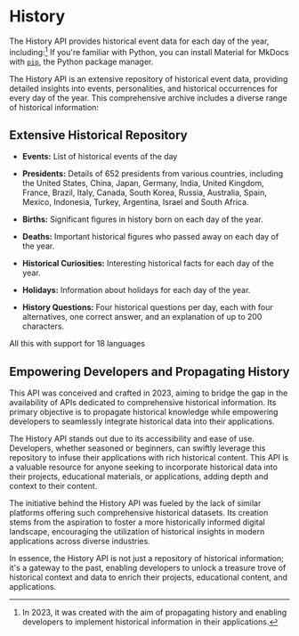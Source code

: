 # History

The History API provides historical event data for each day of the year, including:[^1] If you're familiar with
Python, you can install Material for MkDocs with [`pip`][pip], the Python
package manager.

[^1]: In 2023, it was created with the aim of propagating history and enabling developers to implement historical information in their applications.

[pip]: /getting-started/#with-pip

The History API is an extensive repository of historical event data, providing detailed insights into events, personalities, and historical occurrences for every day of the year. This comprehensive archive includes a diverse range of historical information:

## Extensive Historical Repository

-   **Events:** List of historical events of the day
-   **Presidents:** Details of 652 presidents from various countries, including the United States, China, Japan, Germany, India, United Kingdom, France, Brazil, Italy, Canada, South Korea, Russia, Australia, Spain, Mexico, Indonesia, Turkey, Argentina, Israel and South Africa.

-   **Births:** Significant figures in history born on each day of the year.

-   **Deaths:** Important historical figures who passed away on each day of the year.

-   **Historical Curiosities:** Interesting historical facts for each day of the year.

-   **Holidays:** Information about holidays for each day of the year.

-   **History Questions:** Four historical questions per day, each with four alternatives, one correct answer, and an explanation of up to 200 characters.

All this with support for 18 languages

## Empowering Developers and Propagating History

This API was conceived and crafted in 2023, aiming to bridge the gap in the availability of APIs dedicated to comprehensive historical information. Its primary objective is to propagate historical knowledge while empowering developers to seamlessly integrate historical data into their applications.

The History API stands out due to its accessibility and ease of use. Developers, whether seasoned or beginners, can swiftly leverage this repository to infuse their applications with rich historical content. This API is a valuable resource for anyone seeking to incorporate historical data into their projects, educational materials, or applications, adding depth and context to their content.

The initiative behind the History API was fueled by the lack of similar platforms offering such comprehensive historical datasets. Its creation stems from the aspiration to foster a more historically informed digital landscape, encouraging the utilization of historical insights in modern applications across diverse industries.

In essence, the History API is not just a repository of historical information; it's a gateway to the past, enabling developers to unlock a treasure trove of historical context and data to enrich their projects, educational content, and applications.
